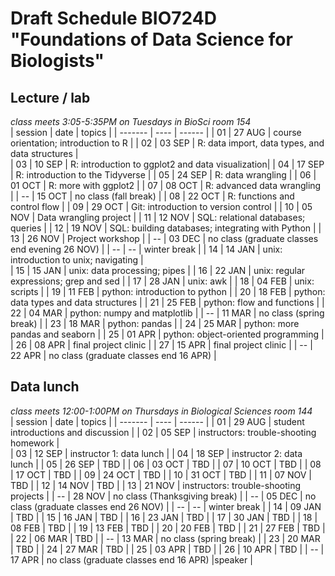 # Draft Schedule BIO724D "Foundations of Data Science for Biologists"  

## Lecture / lab

*class meets 3:05-5:35PM on Tuesdays in BioSci room 154*  
| session | date | topics |
| ------- | ---- | ------ |
| 01 | 27 AUG | course orientation; introduction to R |
| 02 | 03 SEP | R: data import, data types, and data structures |     
| 03 | 10 SEP | R: introduction to ggplot2 and data visualization| 
| 04 | 17 SEP | R: introduction to the Tidyverse |
| 05 | 24 SEP | R: data wrangling |
| 06 | 01 OCT | R: more with ggplot2 |
| 07 | 08 OCT | R: advanced data wrangling |
| -- | 15 OCT | no class (fall break) |
| 08 | 22 OCT | R: functions and control flow |
| 09 | 29 OCT | Git: introduction to version control |
| 10 | 05 NOV | Data wrangling project |
| 11 | 12 NOV | SQL: relational databases; queries |
| 12 | 19 NOV | SQL: building databases; integrating with Python |
| 13 | 26 NOV | Project workshop |
| -- | 03 DEC | no class (graduate classes end evening 26 NOV) |
| -- | -- | winter break |
| 14 | 14 JAN | unix: introduction to unix; navigating |  
| 15 | 15 JAN | unix: data processing; pipes |
| 16 | 22 JAN | unix: regular expressions; grep and sed |
| 17 | 28 JAN | unix: awk |
| 18 | 04 FEB | unix: scripts |
| 19 | 11 FEB | python: introduction to python |
| 20 | 18 FEB | python: data types and data structures |
| 21 | 25 FEB | python: flow and functions |
| 22 | 04 MAR | python: numpy and matplotlib |
| -- | 11 MAR | no class (spring break) |
| 23 | 18 MAR | python: pandas |
| 24 | 25 MAR | python: more pandas and seaborn |
| 25 | 01 APR | python: object-oriented programming |
| 26 | 08 APR | final project clinic |
| 27 | 15 APR | final project clinic |
| -- | 22 APR | no class (graduate classes end 16 APR)  |

## Data lunch

*class meets 12:00-1:00PM on Thursdays in Biological Sciences room 144*  
| session | date | topics |
| ------- | ---- | ------ |
| 01 | 29 AUG | student introductions and discussion |
| 02 | 05 SEP | instructors: trouble-shooting homework |     
| 03 | 12 SEP | instructor 1: data lunch | 
| 04 | 18 SEP | instructor 2: data lunch | 
| 05 | 26 SEP | TBD | 
| 06 | 03 OCT | TBD | 
| 07 | 10 OCT | TBD | 
| 08 | 17 OCT | TBD | 
| 09 | 24 OCT | TBD | 
| 10 | 31 OCT | TBD | 
| 11 | 07 NOV | TBD | 
| 12 | 14 NOV | TBD | 
| 13 | 21 NOV | instructors: trouble-shooting projects | 
| -- | 28 NOV | no class (Thanksgiving break) | 
| -- | 05 DEC | no class (graduate classes end 26 NOV) |
| -- | -- | winter break |
| 14 | 09 JAN | TBD | 
| 15 | 16 JAN | TBD |
| 16 | 23 JAN | TBD |
| 17 | 30 JAN | TBD |
| 18 | 08 FEB | TBD |
| 19 | 13 FEB | TBD |
| 20 | 20 FEB | TBD |
| 21 | 27 FEB | TBD |
| 22 | 06 MAR | TBD |
| -- | 13 MAR | no class (spring break) |
| 23 | 20 MAR | TBD |
| 24 | 27 MAR | TBD |
| 25 | 03 APR | TBD |
| 26 | 10 APR | TBD |
| -- | 17 APR | no class (graduate classes end 16 APR) |speaker |
